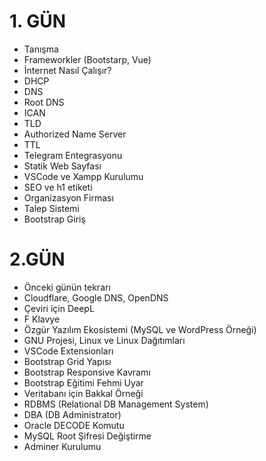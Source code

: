 # 1. GÜN

- Tanışma
- Frameworkler (Bootstarp, Vue)
- İnternet Nasıl Çalışır?
- DHCP
- DNS
- Root DNS
- ICAN
- TLD
- Authorized Name Server
- TTL
- Telegram Entegrasyonu
- Statik Web Sayfası
- VSCode ve Xampp Kurulumu
- SEO ve h1 etiketi
- Organizasyon Firması
- Talep Sistemi
- Bootstrap Giriş

# 2.GÜN

- Önceki günün tekrarı
- Cloudflare, Google DNS, OpenDNS
- Çeviri için DeepL
- F Klavye
- Özgür Yazılım Ekosistemi (MySQL ve WordPress Örneği)
- GNU Projesi, Linux ve Linux Dağıtımları
- VSCode Extensionları
- Bootstrap Grid Yapısı
- Bootstrap Responsive Kavramı
- Bootstrap Eğitimi Fehmi Uyar
- Veritabanı için Bakkal Örneği
- RDBMS (Relational DB Management System)
- DBA (DB Administrator)
- Oracle DECODE Komutu
- MySQL Root Şifresi Değiştirme
- Adminer Kurulumu
